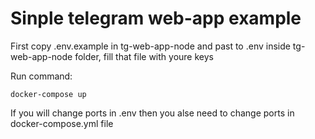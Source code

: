# Sinple telegram web-app example 

First copy .env.example in tg-web-app-node and past to .env inside  tg-web-app-node folder, fill that file with youre keys

Run command: 
```
docker-compose up
```

If you will change ports in .env then you alse need to change ports in docker-compose.yml file 